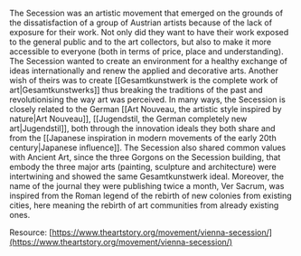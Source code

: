 ---
---

The Secession was an artistic movement that emerged on the grounds of the dissatisfaction of a group of Austrian artists because of the lack of exposure for their work. Not only did they want to have their work exposed to the general public and to the art collectors, but also to make it more accessible to everyone (both in terms of price, place and understanding). The Secession wanted to create an environment for a healthy exchange of ideas internationally and renew the applied and decorative arts. Another wish of theirs was to create [[Gesamtkunstwerk is the complete work of art|Gesamtkunstwerks]] thus breaking the traditions of the past and revolutionising the way art was perceived. In many ways, the Secession is closely related to the German [[Art Nouveau, the artistic style inspired by nature|Art Nouveau]], [[Jugendstil, the German completely new art|Jugendstil]], both through the innovation ideals they both share and from the [[Japanese inspiration in modern movements of the early 20th century|Japanese influence]]. The Secession also shared common values with Ancient Art, since the three Gorgons on the Secession building, that embody the three major arts (painting, sculpture and architecture) were intertwining and showed the same Gesamtkunstwerk ideal. Moreover, the name of the journal they were publishing twice a month, Ver Sacrum, was inspired from the Roman legend of the rebirth of new colonies from existing cities, here meaning the rebirth of art communities from already existing ones.

Resource: [https://www.theartstory.org/movement/vienna-secession/](https://www.theartstory.org/movement/vienna-secession/)